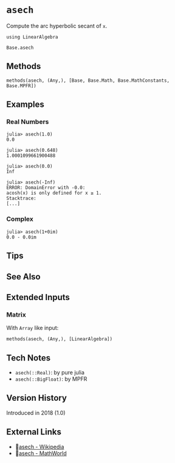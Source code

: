 # `asech`

Compute the arc hyperbolic secant of `x`.

```@setup repl_only
using LinearAlgebra
```
```@docs
Base.asech
```


## Methods

```@repl
methods(asech, (Any,), [Base, Base.Math, Base.MathConstants, Base.MPFR])
```


## Examples

### Real Numbers
```jldoctest
julia> asech(1.0)
0.0

julia> asech(0.648)
1.0001099661900488

julia> asech(0.0)
Inf

julia> asech(-Inf)
ERROR: DomainError with -0.0:
acosh(x) is only defined for x ≥ 1.
Stacktrace:
[...]
```

### Complex
```jldoctest
julia> asech(1+0im)
0.0 - 0.0im
```

## Tips


## See Also



## Extended Inputs

### Matrix
With `Array` like input:
```@repl repl_only
methods(asech, (Any,), [LinearAlgebra])
```


## Tech Notes

- `asech(::Real)`: by pure julia
- `asech(::BigFloat)`: by MPFR


## Version History

Introduced in 2018 (1.0)


## External Links
- 🔗[asech - Wikipedia](https://en.wikipedia.org/wiki/ )
- 🔗[asech - MathWorld](https://mathworld.wolfram.com/ )
